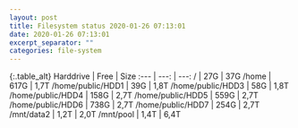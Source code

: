 ```yaml
---
layout: post
title: Filesystem status 2020-01-26 07:13:01
date: 2020-01-26 07:13:01
excerpt_separator: ""
categories: file-system
---
```

{:.table_alt}
Harddrive | Free | Size
:--- | ---: | ---:
/ | 27G | 37G
/home | 617G | 1,7T
/home/public/HDD1 | 39G | 1,8T
/home/public/HDD3 | 58G | 1,8T
/home/public/HDD4 | 158G | 2,7T
/home/public/HDD5 | 559G | 2,7T
/home/public/HDD6 | 738G | 2,7T
/home/public/HDD7 | 254G | 2,7T
/mnt/data2 | 1,2T | 2,0T
/mnt/pool | 1,4T | 6,4T
